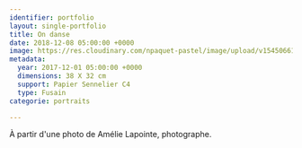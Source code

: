 ```yaml
---
identifier: portfolio
layout: single-portfolio
title: On danse
date: 2018-12-08 05:00:00 +0000
image: https://res.cloudinary.com/npaquet-pastel/image/upload/v1545066110/DSC00741-2-1.jpg
metadata:
  year: 2017-12-01 05:00:00 +0000
  dimensions: 38 X 32 cm
  support: Papier Sennelier C4
  type: Fusain
categorie: portraits

---
```

À partir d'une photo de Amélie Lapointe, photographe.